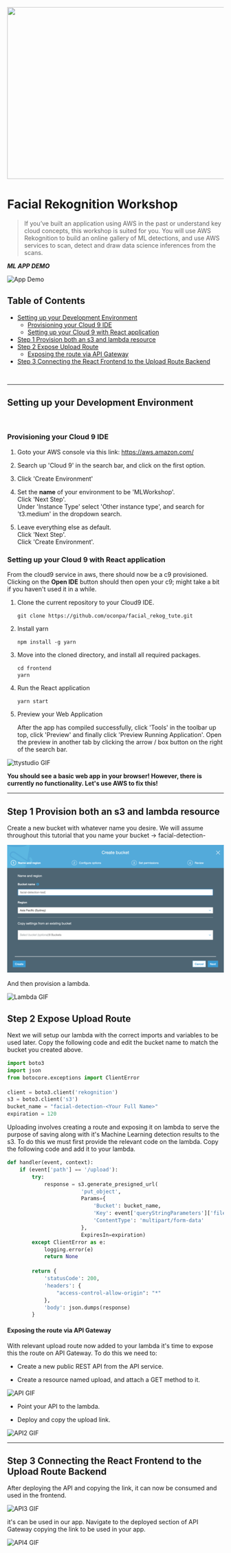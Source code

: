 <img src='/img/Amazon_event.png' width="800" height="400" />

# Facial Rekognition Workshop

> If you’ve built an application using AWS in the past or understand key cloud concepts, this workshop is suited for you. You will use AWS Rekognition to build an online gallery of ML detections, and use AWS services to scan, detect and draw data science inferences from the scans.


***ML APP DEMO***


![App Demo](img/hHv0y1ayU9.gif)

## Table of Contents

- [Setting up your Development Environment](#setting-up-your-development-environment)
  - [Provisioning your Cloud 9 IDE](#provisioning-your-cloud-9-ide)
  - [Setting up your Cloud 9 with React application](#setting-up-your-cloud-9-with-react-application)
- [Step 1 Provision both an s3 and lambda resource](#step-1-provision-both-an-s3-and-lambda-resource)
- [Step 2 Expose Upload Route](#step-2-expose-upload-route)
  - [Exposing the route via API Gateway](#exposing-the-route-via-api-gateway)
- [Step 3 Connecting the React Frontend to the Upload Route Backend](#step-3-connecting-the-react-frontend-to-the-upload-route-backend)
<br />

---

## Setting up your Development Environment
<br />

### Provisioning your Cloud 9 IDE

1. Goto your AWS console via this link: https://aws.amazon.com/

2. Search up 'Cloud 9' in the search bar, and click on the first option.

3. Click 'Create Environment'

4. Set the **name** of your environment to be 'MLWorkshop'.\
   Click 'Next Step'.\
   Under 'Instance Type' select 'Other instance type', and search for 't3.medium' in the dropdown search.

5. Leave everything else as default.\
   Click 'Next Step'.\
   Click 'Create Environment'.

### Setting up your Cloud 9 with React application

From the cloud9 service in aws, there should now be a c9 provisioned. Clicking on the **Open IDE** button should then open your c9; might take a bit if you haven't used it in a while.
<br />

1. Clone the current repository to your Cloud9 IDE.
   
   ```shell
   git clone https://github.com/oconpa/facial_rekog_tute.git
   ```

2. Install yarn
   ```shell
   npm install -g yarn
   ```

3. Move into the cloned directory, and install all required packages. 

   ```shell
   cd frontend
   yarn
   ```

5. Run the React application
   ```shell
   yarn start
   ```
   
6. Preview your Web Application
   
   After the app has compiled successfully, click 'Tools' in the toolbar up top, click 'Preview' and finally click 'Preview Running Application'. 
   Open the preview in another tab by clicking the arrow / box button on the right of the search bar. 
   
![ttystudio GIF](https://raw.githubusercontent.com/chjj/ttystudio/master/img/example.gif)

**You should see a basic web app in your browser! However, there is currently no functionality. Let's use AWS to fix this!**

---

## Step 1 Provision both an s3 and lambda resource

Create a new bucket with whatever name you desire. We will assume throughout this tutorial that you name your bucket -> facial-detection-<Your Full Name>
  
![Create S3](img/S3Create.png)

And then provision a lambda.

![Lambda GIF](http://g.recordit.co/uT2DQyhTlb.gif)

## Step 2 Expose Upload Route

Next we will setup our lambda with the correct imports and variables to be used later. Copy the following code and edit the bucket name to match the bucket you created above.

```python
import boto3
import json
from botocore.exceptions import ClientError

client = boto3.client('rekognition')
s3 = boto3.client('s3')
bucket_name = "facial-detection-<Your Full Name>"
expiration = 120
```

Uploading involves creating a route and exposing it on lambda to serve the purpose of saving along with it's Machine Learning detection results to the s3. To do this we must first provide the relevant code on the lambda. Copy the following code and add it to your lambda.

```python
def handler(event, context):
    if (event['path'] == '/upload'):
        try:
            response = s3.generate_presigned_url(
                        'put_object',
                        Params={
                            'Bucket': bucket_name,
                            'Key': event['queryStringParameters']['fileName'],
                            'ContentType': 'multipart/form-data'
                        },
                        ExpiresIn=expiration)
        except ClientError as e:
            logging.error(e)
            return None

        return {
            'statusCode': 200,
            'headers': {
                "access-control-allow-origin": "*"
            },
            'body': json.dumps(response)
        }
```

#### Exposing the route via API Gateway

With relevant upload route now added to your lambda it's time to expose this the route on API Gateway. To do this we need to:
- Create a new public REST API from the API service.

- Create a resource named upload, and attach a GET method to it.

![API GIF](http://g.recordit.co/y92ahdCtng.gif)

- Point your API to the lambda.

- Deploy and copy the upload link.

![API2 GIF](http://recordit.co/dqgY9XbXUp.gif)

---

## Step 3 Connecting the React Frontend to the Upload Route Backend

After deploying the API and copying the link, it can now be consumed and used in the frontend.

![API3 GIF](http://g.recordit.co/WhE8K8ESaj.gif)

it's can be used in our app. Navigate to the deployed section of API Gateway copying the link to be used in your app.

![API4 GIF](http://recordit.co/rZWsgNgoVD.gif)
